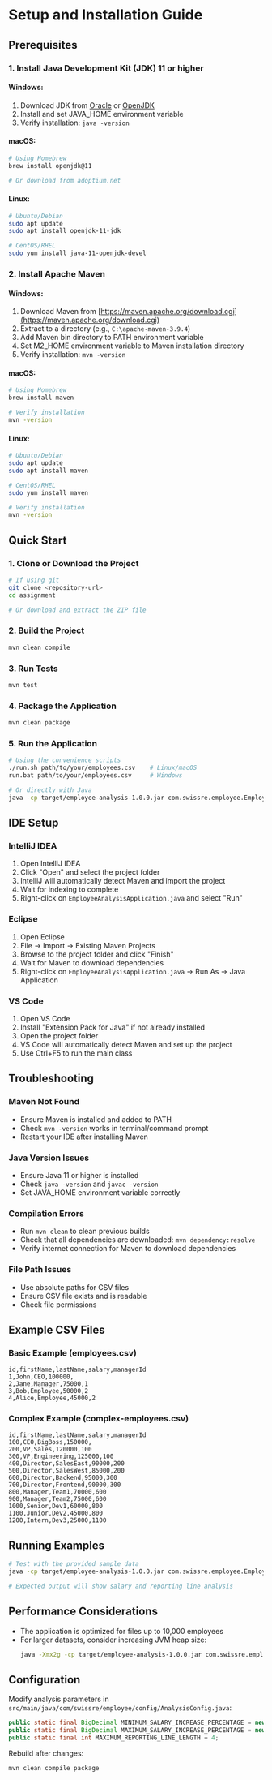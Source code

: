 # Setup and Installation Guide

## Prerequisites

### 1. Install Java Development Kit (JDK) 11 or higher

#### Windows:
1. Download JDK from [Oracle](https://www.oracle.com/java/technologies/downloads/) or [OpenJDK](https://adoptium.net/)
2. Install and set JAVA_HOME environment variable
3. Verify installation: `java -version`

#### macOS:
```bash
# Using Homebrew
brew install openjdk@11

# Or download from adoptium.net
```

#### Linux:
```bash
# Ubuntu/Debian
sudo apt update
sudo apt install openjdk-11-jdk

# CentOS/RHEL
sudo yum install java-11-openjdk-devel
```

### 2. Install Apache Maven

#### Windows:
1. Download Maven from [https://maven.apache.org/download.cgi](https://maven.apache.org/download.cgi)
2. Extract to a directory (e.g., `C:\apache-maven-3.9.4`)
3. Add Maven bin directory to PATH environment variable
4. Set M2_HOME environment variable to Maven installation directory
5. Verify installation: `mvn -version`

#### macOS:
```bash
# Using Homebrew
brew install maven

# Verify installation
mvn -version
```

#### Linux:
```bash
# Ubuntu/Debian
sudo apt update
sudo apt install maven

# CentOS/RHEL
sudo yum install maven

# Verify installation
mvn -version
```

## Quick Start

### 1. Clone or Download the Project
```bash
# If using git
git clone <repository-url>
cd assignment

# Or download and extract the ZIP file
```

### 2. Build the Project
```bash
mvn clean compile
```

### 3. Run Tests
```bash
mvn test
```

### 4. Package the Application
```bash
mvn clean package
```

### 5. Run the Application
```bash
# Using the convenience scripts
./run.sh path/to/your/employees.csv    # Linux/macOS
run.bat path/to/your/employees.csv     # Windows

# Or directly with Java
java -cp target/employee-analysis-1.0.0.jar com.swissre.employee.EmployeeAnalysisApplication path/to/your/employees.csv
```

## IDE Setup

### IntelliJ IDEA
1. Open IntelliJ IDEA
2. Click "Open" and select the project folder
3. IntelliJ will automatically detect Maven and import the project
4. Wait for indexing to complete
5. Right-click on `EmployeeAnalysisApplication.java` and select "Run"

### Eclipse
1. Open Eclipse
2. File → Import → Existing Maven Projects
3. Browse to the project folder and click "Finish"
4. Wait for Maven to download dependencies
5. Right-click on `EmployeeAnalysisApplication.java` → Run As → Java Application

### VS Code
1. Open VS Code
2. Install "Extension Pack for Java" if not already installed
3. Open the project folder
4. VS Code will automatically detect Maven and set up the project
5. Use Ctrl+F5 to run the main class

## Troubleshooting

### Maven Not Found
- Ensure Maven is installed and added to PATH
- Check `mvn -version` works in terminal/command prompt
- Restart your IDE after installing Maven

### Java Version Issues
- Ensure Java 11 or higher is installed
- Check `java -version` and `javac -version`
- Set JAVA_HOME environment variable correctly

### Compilation Errors
- Run `mvn clean` to clean previous builds
- Check that all dependencies are downloaded: `mvn dependency:resolve`
- Verify internet connection for Maven to download dependencies

### File Path Issues
- Use absolute paths for CSV files
- Ensure CSV file exists and is readable
- Check file permissions

## Example CSV Files

### Basic Example (employees.csv)
```csv
id,firstName,lastName,salary,managerId
1,John,CEO,100000,
2,Jane,Manager,75000,1
3,Bob,Employee,50000,2
4,Alice,Employee,45000,2
```

### Complex Example (complex-employees.csv)
```csv
id,firstName,lastName,salary,managerId
100,CEO,BigBoss,150000,
200,VP,Sales,120000,100
300,VP,Engineering,125000,100
400,Director,SalesEast,90000,200
500,Director,SalesWest,85000,200
600,Director,Backend,95000,300
700,Director,Frontend,90000,300
800,Manager,Team1,70000,600
900,Manager,Team2,75000,600
1000,Senior,Dev1,60000,800
1100,Junior,Dev2,45000,800
1200,Intern,Dev3,25000,1100
```

## Running Examples

```bash
# Test with the provided sample data
java -cp target/employee-analysis-1.0.0.jar com.swissre.employee.EmployeeAnalysisApplication src/test/resources/sample-employees.csv

# Expected output will show salary and reporting line analysis
```

## Performance Considerations

- The application is optimized for files up to 10,000 employees
- For larger datasets, consider increasing JVM heap size:
  ```bash
  java -Xmx2g -cp target/employee-analysis-1.0.0.jar com.swissre.employee.EmployeeAnalysisApplication large-file.csv
  ```

## Configuration

Modify analysis parameters in `src/main/java/com/swissre/employee/config/AnalysisConfig.java`:

```java
public static final BigDecimal MINIMUM_SALARY_INCREASE_PERCENTAGE = new BigDecimal("0.20"); // 20%
public static final BigDecimal MAXIMUM_SALARY_INCREASE_PERCENTAGE = new BigDecimal("0.50"); // 50%
public static final int MAXIMUM_REPORTING_LINE_LENGTH = 4;
```

Rebuild after changes:
```bash
mvn clean compile package
```
